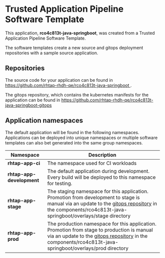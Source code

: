 # Trusted Application Pipeline Software Template

This application, **rco4c813t-java-springboot**, was created from a Trusted Application Pipeline Software Template.

The software templates create a new source and gitops deployment repositories with a sample source application. 

## Repositories

The source code for your application can be found in [https://github.com/rhtap-rhdh-qe/rco4c813t-java-springboot ](https://github.com/rhtap-rhdh-qe/rco4c813t-java-springboot ).
 
The gitops repository, which contains the kubernetes manifests for the application can be found in 
[https://github.com/rhtap-rhdh-qe/rco4c813t-java-springboot-gitops ](https://github.com/rhtap-rhdh-qe/rco4c813t-java-springboot-gitops ) 

## Application namespaces 

The default application will be found in the following namespaces. Applications can be deployed into unique namespaces or multiple software templates can also bet generated into the same group namespaces.  

|  Namespace   |  Description   |  
| -------- | -------- |
| **rhtap-app-ci** | The namespace used for CI workloads |
| **rhtap-app-development** | The default application during development. Every build will be deployed to this namespace for testing. |
| **rhtap-app-stage** | The staging namespace for this application. Promotion from development to stage is manual via an update to the [gitops repository](https://github.com/rhtap-rhdh-qe/rco4c813t-java-springboot-gitops ) in the components/rco4c813t-java-springboot/overlays/stage directory |
| **rhtap-app-prod** | The production namespace for this application. Promotion from stage to production is manual via an update to the [gitops repository](https://github.com/rhtap-rhdh-qe/rco4c813t-java-springboot-gitops ) in the components/rco4c813t-java-springboot/overlays/prod directory |